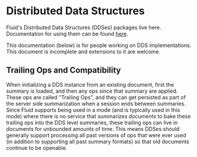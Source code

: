 # Distributed Data Structures

Fluid's Distributed Data Structures (DDSes) packages live here.
Documentation for using them can be found [here](../../docs/content/docs/build/dds.md).

This documentation (below) is for people working on DDS implementations.
This document is incomplete and extensions to it are welcome.

## <a name="trailing-ops"></a>Trailing Ops and Compatibility

When initializing a DDS instance from an existing document, first the summary is loaded, and then any ops since that summary are applied.
These ops are called "Trailing Ops", and they can get persisted as part of the server side summarization when a session ends between summaries.
Since Fluid supports being used in a mode (and is typically used in this mode) where there is no service that summarizes documents to bake these trailing ops into the DDS level summaries,
these trailing ops can live in documents for unbounded amounts of time.
This means DDSes should generally support processing all past versions of ops that were ever used (in addition to supporting all past summary formats) so that old documents continue to be openable.
